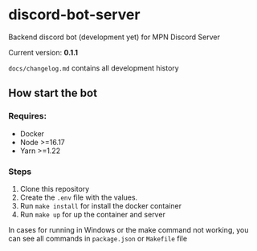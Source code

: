 # discord-bot-server

Backend discord bot (development yet) for MPN Discord Server

Current version: **0.1.1**

`docs/changelog.md` contains all development history

## How start the bot

### Requires:

 - Docker
 - Node >=16.17
 - Yarn >=1.22

### Steps

1. Clone this repository
2. Create the `.env` file with the values.
3. Run `make install` for install the docker container
4. Run `make up` for up the container and server

In cases for running in Windows or the make command not working, you can see all commands in `package.json` or `Makefile` file
